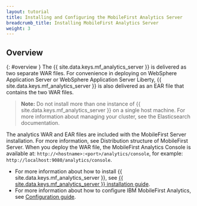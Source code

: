 ```yaml
---
layout: tutorial
title: Installing and Configuring the MobileFirst Analytics Server
breadcrumb_title: Installing MobileFirst Analytics Server
weight: 3
---
```

<!-- NLS_CHARSET=UTF-8 -->
## Overview
{: #overview }
The {{ site.data.keys.mf_analytics_server }} is delivered as two separate WAR files. For convenience in deploying on WebSphere  Application Server or WebSphere Application Server Liberty, {{ site.data.keys.mf_analytics_server }} is also delivered as an EAR file that contains the two WAR files.

> **Note:** Do not install more than one instance of {{ site.data.keys.mf_analytics_server }} on a single host machine. For more information about managing your cluster, see the Elasticsearch documentation.

The analytics WAR and EAR files are included with the MobileFirst Server installation. For more information, see Distribution structure of MobileFirst Server. When you deploy the WAR file, the MobileFirst Analytics Console is available at: `http://<hostname>:<port>/analytics/console`, for example: `http://localhost:9080/analytics/console`.

* For more information about how to install {{ site.data.keys.mf_analytics_server }}, see [{{ site.data.keys.mf_analytics_server }} installation guide](installation).
* For more information about how to configure IBM MobileFirst Analytics, see [Configuration guide](configuration).

